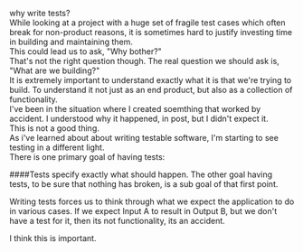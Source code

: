 why write tests?  
While looking at a project with a huge set of fragile test cases which often break for non-product reasons, it is sometimes hard to justify investing time in building and maintaining them.  
This could lead us to ask, "Why bother?"  
That's not the right question though. The real question we should ask is, "What are we building?"  
It is extremely important to understand exactly what it is that we're trying to build. To understand it not just as an end product, but also as a collection of functionality.  
I've been in the situation where I created soemthing that worked by accident. I understood why it happened, in post, but I didn't expect it.  
This is not a good thing.  
As i've learned about about writing testable software, I'm starting to see testing in a different light.  
There is one primary goal of having tests:  

####Tests specify exactly what should happen.
The other goal having tests, to be sure that nothing has broken, is a sub goal of that first point.

Writing tests forces us to think through what we expect the application to do in various cases.
If we expect Input A to result in Output B, but we don't have a test for it, then its not functionality, its an accident.

I think this is important.
